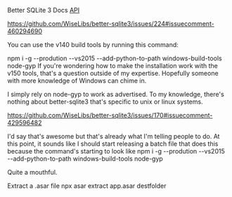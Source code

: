 Better SQLite 3 Docs [API](https://github.com/WiseLibs/better-sqlite3/blob/master/docs/api.md)

https://github.com/WiseLibs/better-sqlite3/issues/224#issuecomment-460294690

You can use the v140 build tools by running this command:

npm i -g --prodution --vs2015 --add-python-to-path windows-build-tools node-gyp
If you're wondering how to make the installation work with the v150 tools, that's a question outside of my expertise. Hopefully someone with more knowledge of Windows can chime in.

I simply rely on node-gyp to work as advertised. To my knowledge, there's nothing about better-sqlite3 that's specific to unix or linux systems.

https://github.com/WiseLibs/better-sqlite3/issues/170#issuecomment-429596482

I'd say that's awesome but that's already what I'm telling people to do. At this point, it sounds like I should start releasing a batch file that does this because the command's starting to look like
npm i -g --prodution --vs2015 --add-python-to-path windows-build-tools node-gyp

Quite a mouthful.

Extract a .asar file
npx asar extract app.asar destfolder
